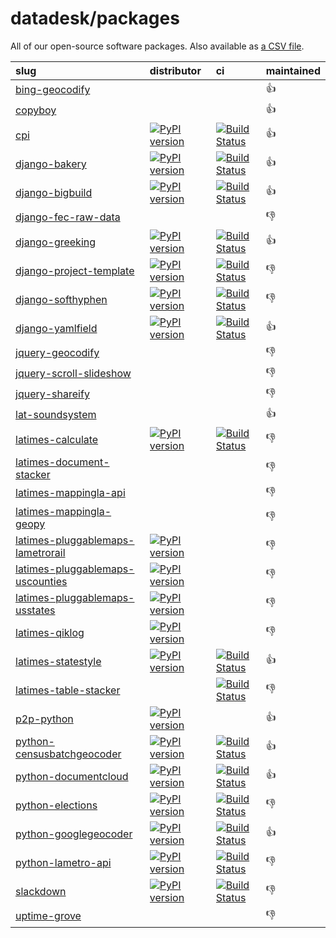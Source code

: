 # datadesk/packages

All of our open-source software packages. Also available as [a CSV file](packages.csv).

| slug | distributor | ci | maintained |
|:--|:--|:--|:--|
|  [bing-geocodify](https://www.github.com/datadesk/bing-geocodify) |  |  | 👍 |
|  [copyboy](https://www.github.com/datadesk/copyboy) |  |  | 👍 |
|  [cpi](https://www.github.com/datadesk/cpi) | [![PyPI version](https://img.shields.io/pypi/v/cpi.svg)](https://pypi.org/project/cpi) | [![Build Status](https://travis-ci.org/datadesk/cpi.png?branch=master)](https://travis-ci.org/datadesk/cpi) | 👍 |
|  [django-bakery](https://www.github.com/datadesk/django-bakery) | [![PyPI version](https://img.shields.io/pypi/v/django-bakery.svg)](https://pypi.org/project/django-bakery) | [![Build Status](https://travis-ci.org/datadesk/django-bakery.png?branch=master)](https://travis-ci.org/datadesk/django-bakery) | 👍 |
|  [django-bigbuild](https://www.github.com/datadesk/django-bigbuild) | [![PyPI version](https://img.shields.io/pypi/v/django-bigbuild.svg)](https://pypi.org/project/django-bigbuild) | [![Build Status](https://travis-ci.org/datadesk/django-bigbuild.png?branch=master)](https://travis-ci.org/datadesk/django-bigbuild) | 👍 |
|  [django-fec-raw-data](https://www.github.com/datadesk/django-fec-raw-data) |  |  | 👎 |
|  [django-greeking](https://www.github.com/datadesk/django-greeking) | [![PyPI version](https://img.shields.io/pypi/v/greeking.svg)](https://pypi.org/project/greeking) | [![Build Status](https://travis-ci.org/datadesk/django-greeking.png?branch=master)](https://travis-ci.org/datadesk/django-greeking) | 👍 |
|  [django-project-template](https://www.github.com/datadesk/django-project-template) | [![PyPI version](https://img.shields.io/pypi/v/django-project-template.svg)](https://pypi.org/project/django-project-template) | [![Build Status](https://travis-ci.org/datadesk/django-project-template.png?branch=master)](https://travis-ci.org/datadesk/django-project-template) | 👎 |
|  [django-softhyphen](https://www.github.com/datadesk/django-softhyphen) | [![PyPI version](https://img.shields.io/pypi/v/django-softhyphen.svg)](https://pypi.org/project/django-softhyphen) | [![Build Status](https://travis-ci.org/datadesk/django-softhyphen.png?branch=master)](https://travis-ci.org/datadesk/django-softhyphen) | 👎 |
|  [django-yamlfield](https://www.github.com/datadesk/django-yamlfield) | [![PyPI version](https://img.shields.io/pypi/v/django-yamlfield.svg)](https://pypi.org/project/django-yamlfield) | [![Build Status](https://travis-ci.org/datadesk/django-yamlfield.png?branch=master)](https://travis-ci.org/datadesk/django-yamlfield) | 👍 |
|  [jquery-geocodify](https://www.github.com/datadesk/jquery-geocodify) |  |  | 👎 |
|  [jquery-scroll-slideshow](https://www.github.com/datadesk/jquery-scroll-slideshow) |  |  | 👎 |
|  [jquery-shareify](https://www.github.com/datadesk/jquery-shareify) |  |  | 👎 |
|  [lat-soundsystem](https://www.github.com/datadesk/lat-soundsystem) |  |  | 👍 |
|  [latimes-calculate](https://www.github.com/datadesk/latimes-calculate) | [![PyPI version](https://img.shields.io/pypi/v/latimes-calculate.svg)](https://pypi.org/project/latimes-calculate) | [![Build Status](https://travis-ci.org/datadesk/latimes-calculate.png?branch=master)](https://travis-ci.org/datadesk/latimes-calculate) | 👎 |
|  [latimes-document-stacker](https://www.github.com/datadesk/latimes-document-stacker) |  |  | 👎 |
|  [latimes-mappingla-api](https://www.github.com/datadesk/latimes-mappingla-api) |  |  | 👎 |
|  [latimes-mappingla-geopy](https://www.github.com/datadesk/latimes-mappingla-geopy) |  |  | 👎 |
|  [latimes-pluggablemaps-lametrorail](https://www.github.com/datadesk/latimes-pluggablemaps-lametrorail) | [![PyPI version](https://img.shields.io/pypi/v/latimes-pluggablemaps-lametrorail.svg)](https://pypi.org/project/latimes-pluggablemaps-lametrorail) |  | 👎 |
|  [latimes-pluggablemaps-uscounties](https://www.github.com/datadesk/latimes-pluggablemaps-uscounties) | [![PyPI version](https://img.shields.io/pypi/v/latimes-pluggablemaps-uscounties.svg)](https://pypi.org/project/latimes-pluggablemaps-uscounties) |  | 👎 |
|  [latimes-pluggablemaps-usstates](https://www.github.com/datadesk/latimes-pluggablemaps-usstates) | [![PyPI version](https://img.shields.io/pypi/v/latimes-pluggablemaps-usstates.svg)](https://pypi.org/project/latimes-pluggablemaps-usstates) |  | 👎 |
|  [latimes-qiklog](https://www.github.com/datadesk/latimes-qiklog) | [![PyPI version](https://img.shields.io/pypi/v/latimes-qiklog.svg)](https://pypi.org/project/latimes-qiklog) |  | 👎 |
|  [latimes-statestyle](https://www.github.com/datadesk/latimes-statestyle) | [![PyPI version](https://img.shields.io/pypi/v/latimes-statestyle.svg)](https://pypi.org/project/latimes-statestyle) | [![Build Status](https://travis-ci.org/datadesk/latimes-statestyle.png?branch=master)](https://travis-ci.org/datadesk/latimes-statestyle) | 👍 |
|  [latimes-table-stacker](https://www.github.com/datadesk/latimes-table-stacker) |  | [![Build Status](https://travis-ci.org/datadesk/latimes-table-stacker.png?branch=master)](https://travis-ci.org/datadesk/latimes-table-stacker) | 👎 |
|  [p2p-python](https://www.github.com/datadesk/p2p-python) | [![PyPI version](https://img.shields.io/pypi/v/p2p-python.svg)](https://pypi.org/project/p2p-python) |  | 👍 |
|  [python-censusbatchgeocoder](https://www.github.com/datadesk/python-censusbatchgeocoder) | [![PyPI version](https://img.shields.io/pypi/v/censusbatchgeocoder.svg)](https://pypi.org/project/censusbatchgeocoder) | [![Build Status](https://travis-ci.org/datadesk/python-censusbatchgeocoder.png?branch=master)](https://travis-ci.org/datadesk/python-censusbatchgeocoder) | 👍 |
|  [python-documentcloud](https://www.github.com/datadesk/python-documentcloud) | [![PyPI version](https://img.shields.io/pypi/v/python-documentcloud.svg)](https://pypi.org/project/python-documentcloud) | [![Build Status](https://travis-ci.org/datadesk/python-documentcloud.png?branch=master)](https://travis-ci.org/datadesk/python-documentcloud) | 👍 |
|  [python-elections](https://www.github.com/datadesk/python-elections) | [![PyPI version](https://img.shields.io/pypi/v/python-elections.svg)](https://pypi.org/project/python-elections) | [![Build Status](https://travis-ci.org/datadesk/python-elections.png?branch=master)](https://travis-ci.org/datadesk/python-elections) | 👎 |
|  [python-googlegeocoder](https://www.github.com/datadesk/python-googlegeocoder) | [![PyPI version](https://img.shields.io/pypi/v/python-googlegeocoder.svg)](https://pypi.org/project/python-googlegeocoder) | [![Build Status](https://travis-ci.org/datadesk/python-googlegeocoder.png?branch=master)](https://travis-ci.org/datadesk/python-googlegeocoder) | 👍 |
|  [python-lametro-api](https://www.github.com/datadesk/python-lametro-api) | [![PyPI version](https://img.shields.io/pypi/v/python-lametro-api.svg)](https://pypi.org/project/python-lametro-api) | [![Build Status](https://travis-ci.org/datadesk/python-lametro-api.png?branch=master)](https://travis-ci.org/datadesk/python-lametro-api) | 👎 |
|  [slackdown](https://www.github.com/datadesk/slackdown) | [![PyPI version](https://img.shields.io/pypi/v/slackdown.svg)](https://pypi.org/project/slackdown) | [![Build Status](https://travis-ci.org/datadesk/slackdown.png?branch=master)](https://travis-ci.org/datadesk/slackdown) | 👎 |
|  [uptime-grove](https://www.github.com/datadesk/uptime-grove) |  |  | 👎 |